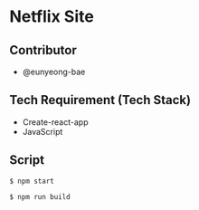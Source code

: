 # Netflix Site
## Contributor
- @eunyeong-bae

## Tech Requirement (Tech Stack)
- Create-react-app
- JavaScript

## Script
```
$ npm start
```
```
$ npm run build
```
